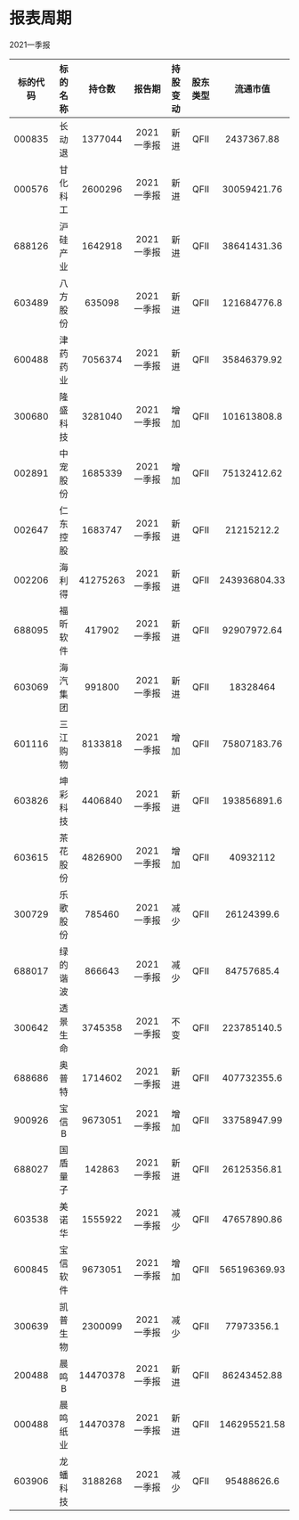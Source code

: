 # 报表周期 

2021一季报

| 标的代码 | 标的名称 | 持仓数 | 报告期 | 持股变动 | 股东类型 | 流通市值 |
|:--:|:--:|:--:|:--:|:--:|:--:|:--:|
|000835|长动退|1377044|2021一季报|新进|QFII|2437367.88|
|000576|甘化科工|2600296|2021一季报|新进|QFII|30059421.76|
|688126|沪硅产业|1642918|2021一季报|新进|QFII|38641431.36|
|603489|八方股份|635098|2021一季报|新进|QFII|121684776.8|
|600488|津药药业|7056374|2021一季报|新进|QFII|35846379.92|
|300680|隆盛科技|3281040|2021一季报|增加|QFII|101613808.8|
|002891|中宠股份|1685339|2021一季报|增加|QFII|75132412.62|
|002647|仁东控股|1683747|2021一季报|新进|QFII|21215212.2|
|002206|海利得|41275263|2021一季报|新进|QFII|243936804.33|
|688095|福昕软件|417902|2021一季报|新进|QFII|92907972.64|
|603069|海汽集团|991800|2021一季报|新进|QFII|18328464|
|601116|三江购物|8133818|2021一季报|增加|QFII|75807183.76|
|603826|坤彩科技|4406840|2021一季报|新进|QFII|193856891.6|
|603615|茶花股份|4826900|2021一季报|增加|QFII|40932112|
|300729|乐歌股份|785460|2021一季报|减少|QFII|26124399.6|
|688017|绿的谐波|866643|2021一季报|减少|QFII|84757685.4|
|300642|透景生命|3745358|2021一季报|不变|QFII|223785140.5|
|688686|奥普特|1714602|2021一季报|新进|QFII|407732355.6|
|900926|宝信B|9673051|2021一季报|增加|QFII|33758947.99|
|688027|国盾量子|142863|2021一季报|新进|QFII|26125356.81|
|603538|美诺华|1555922|2021一季报|减少|QFII|47657890.86|
|600845|宝信软件|9673051|2021一季报|增加|QFII|565196369.93|
|300639|凯普生物|2300099|2021一季报|减少|QFII|77973356.1|
|200488|晨鸣B|14470378|2021一季报|新进|QFII|86243452.88|
|000488|晨鸣纸业|14470378|2021一季报|新进|QFII|146295521.58|
|603906|龙蟠科技|3188268|2021一季报|减少|QFII|95488626.6|